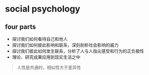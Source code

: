 # social psychology

## four parts

- 探讨我们如何看待自己和他人
- 探讨我们如何彼此影响和联系，深刻剖析社会影响的威力
- 探讨我们彼此如何发生联系，分析了人与人指尖感受和行为的正负极性
- 理论、研究成果应用到现实生活之中

> 人性是共通的，相似性大于差异性
